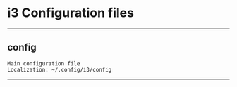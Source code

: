 # i3 Configuration files
___________________________________________________

## config
    Main configuration file
    Localization: ~/.config/i3/config
___________________________________________________
